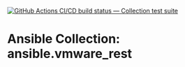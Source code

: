 [![GitHub Actions CI/CD build status — Collection test suite](https://github.com/ansible-collection-migration/ansible.vmware_rest/workflows/Collection%20test%20suite/badge.svg?branch=master)](https://github.com/ansible-collection-migration/ansible.vmware_rest/actions?query=workflow%3A%22Collection%20test%20suite%22)

Ansible Collection: ansible.vmware_rest
=================================================